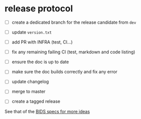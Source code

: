 # release protocol

- [ ] create a dedicated branch for the release candidate from `dev`
- [ ] update `version.txt`
- [ ] add PR with INFRA (test, CI...)
- [ ] fix any remaining failing CI (test, markdown and code listing)
- [ ] ensure the doc is up to date
- [ ] make sure the doc builds correctly and fix any error
- [ ] update changelog
- [ ] merge to master
- [ ] create a tagged release



See that of the [BIDS specs for more ideas](https://github.com/bids-standard/bids-specification/blob/master/Release_Protocol.md)
